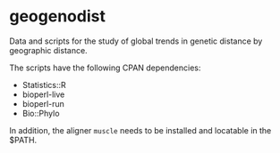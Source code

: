 geogenodist
===========

Data and scripts for the study of global trends in genetic distance by geographic distance.

The scripts have the following CPAN dependencies:

* Statistics::R
* bioperl-live
* bioperl-run
* Bio::Phylo

In addition, the aligner `muscle` needs to be installed and locatable in the $PATH.
